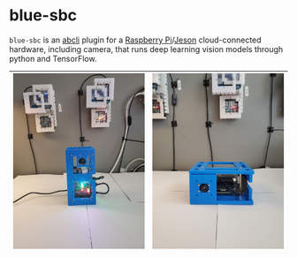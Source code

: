 # blue-sbc

`blue-sbc` is an [abcli](https://github.com/kamangir/awesome-bash-cli) plugin for a [Raspberry Pi](https://github.com/kamangir/blue-bracket/blob/main/designs/cube.md)/[Jeson](https://github.com/kamangir/blue-bracket/blob/main/designs/eye_nano.md) cloud-connected hardware, including camera, that runs deep learning vision models through python and TensorFlow.

| [![image](https://github.com/kamangir/blue-bracket/raw/main/images/cube-1.jpg)](https://github.com/kamangir/blue-bracket) | [![image](https://github.com/kamangir/blue-bracket/raw/main/images/eye_nano-1.jpg)](https://github.com/kamangir/blue-bracket) | 
|---|---|
